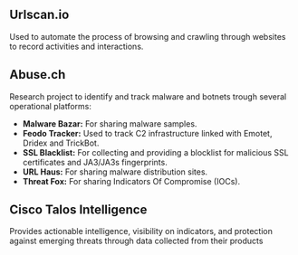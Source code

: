 ## Urlscan.io

Used to automate the process of browsing and crawling through websites to record activities and interactions.

## Abuse.ch

Research project to identify and track malware and botnets trough several operational platforms:

- **Malware Bazar:** For sharing malware samples.
- **Feodo Tracker:** Used to track C2 infrastructure linked with Emotet, Dridex and TrickBot.
- **SSL Blacklist:** For collecting and providing a blocklist for malicious SSL certificates and JA3/JA3s fingerprints.
- **URL Haus:** For sharing malware distribution sites.
- **Threat Fox:** For sharing Indicators Of Compromise (IOCs).

## Cisco Talos Intelligence

Provides actionable intelligence, visibility on indicators, and protection against emerging threats through data collected from their products